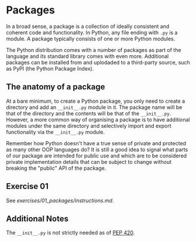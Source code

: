 # Packages

In a broad sense, a package is a collection of ideally consistent and coherent code and functionality.
In Python, any file ending with `.py` is a module. A package typically consists of one or more Python modules.

The Python distribution comes with a number of packages as part of the language and its standard library comes with even more.
Additional packages can be installed from and uplodaded to a third-party source, such as PyPI (the Python Package Index). 

## The anatomy of a package

At a bare minimum, to create a Python package, you only need to create a directory and add an `__init__.py` module in it.
The package name will be that of the directory and the contents will be that of the `__init__.py`. However, a more common
way of organising a package is to have additional modules under the same directory and selectively import and export functionality
via the `__init__.py` module.

Remember how Python doesn't have a true sense of private and protected as many other OOP languages do? It is still a good idea to signal what parts of our package are intended for public use and which are to be considered private implementation details that can be subject to change without breaking the "public" API of the package.

## Exercise 01

See _exercises/01_packages/instructions.md_.

## Additional Notes

The `__init__.py` is not strictly needed as of [PEP 420](
https://peps.python.org/pep-0420).
